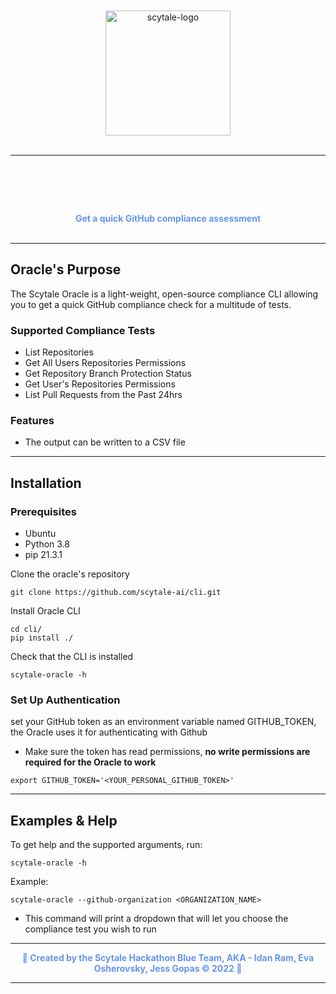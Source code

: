 <div style="text-align:center"> 
  <br/>
  <br/>
  <img src="https://scytale.ai/wp-content/uploads/2021/07/scytale-logo.svg" alt="scytale-logo" width="200px"/>
  <br/>
  <br/>
  <hr/>
  <h1 style="text-align:center;color:white">🔮 The Scytale Oracle 🔮</h1>
  <strong style="text-align:center;color:cornflowerblue">Get a quick GitHub compliance assessment</strong>
  <br/>
  <br/>
</div>
<hr />

## Oracle's Purpose

The Scytale Oracle is a light-weight, open-source compliance CLI allowing you to get a quick GitHub compliance check for
a multitude of tests.

### Supported Compliance Tests

* List Repositories
* Get All Users Repositories Permissions
* Get Repository Branch Protection Status
* Get User's Repositories Permissions
* List Pull Requests from the Past 24hrs

### Features

* The output can be written to a CSV file

<hr />

## Installation

### Prerequisites

* Ubuntu
* Python 3.8
* pip 21.3.1

Clone the oracle's repository

```shell 
git clone https://github.com/scytale-ai/cli.git
```

Install Oracle CLI

```shell
cd cli/
pip install ./
```

Check that the CLI is installed
```shell
scytale-oracle -h
```

### Set Up Authentication

set your GitHub token as an environment variable named GITHUB_TOKEN, the Oracle uses it for authenticating with Github

* Make sure the token has read permissions, **no write permissions are required for the Oracle to work**

```shell
export GITHUB_TOKEN='<YOUR_PERSONAL_GITHUB_TOKEN>'
```

<hr />

## Examples & Help

To get help and the supported arguments, run: 
```shell
scytale-oracle -h
```

Example:
```shell
scytale-oracle --github-organization <ORGANIZATION_NAME>
```
* This command will print a dropdown that will let you choose the compliance test you wish to run

<hr/>

<div style="text-align:center"> 
  <strong style="text-align:center;color:cornflowerblue">
  🔮 Created by the Scytale Hackathon Blue Team, AKA - Idan Ram, Eva Osherovsky, Jess Gopas &#169; 2022 🔮
  </strong>
</div>
<hr />